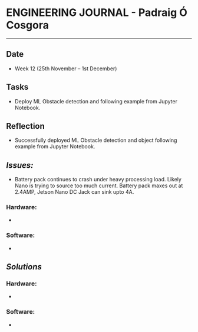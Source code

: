 
# **ENGINEERING JOURNAL - Padraig Ó Cosgora**
----------------------------------------------------------------------

## **Date**
-	Week 12 (25th November – 1st December)

## **Tasks**
-	Deploy ML Obstacle detection and following example from Jupyter Notebook.

## **Reflection**
-	Successfully deployed ML Obstacle detection and object following example from Jupyter Notebook.


## **_Issues:_**
- Battery pack continues to crash under heavy processing load. Likely Nano is trying to source too much current. Battery pack maxes out at 2.4AMP, Jetson Nano DC Jack can sink upto 4A.

### **Hardware:**
-	

### **Software:**
-	

## **_Solutions_**

### **Hardware:**
-	


### **Software:**
-	
